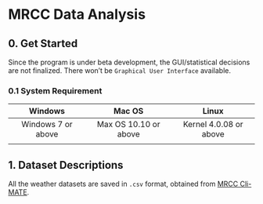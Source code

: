 # MRCC Data Analysis

## 0. Get Started

Since the program is under beta development, the GUI/statistical decisions are not finalized. There won’t be `Graphical User Interface` available. 

### 0.1 System Requirement

|      Windows       |        Mac OS         |         Linux          |
| :----------------: | :-------------------: | :--------------------: |
| Windows 7 or above | Max OS 10.10 or above | Kernel 4.0.08 or above |
|                    |                       |                        |



## 1. Dataset Descriptions

All the weather datasets are saved in `.csv` format, obtained from [MRCC Cli-MATE](https://mrcc.illinois.eduCLIMATE/). 

